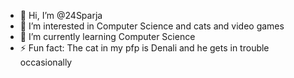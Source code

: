- 👋 Hi, I’m @24Sparja
- 👀 I’m interested in Computer Science and cats and video games
- 🌱 I’m currently learning Computer Science
- ⚡ Fun fact: The cat in my pfp is Denali and he gets in trouble occasionally

<!---
24Sparja/24Sparja is a ✨ special ✨ repository because its `README.md` (this file) appears on your GitHub profile.
You can click the Preview link to take a look at your changes.
--->
